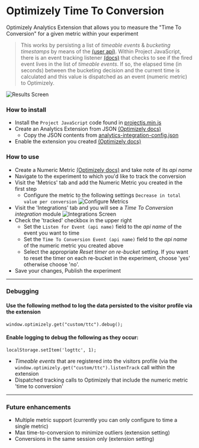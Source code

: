 # Optimizely Time To Conversion

Optimizely Analytics Extension that allows you to measure the "Time To Conversion" for a given metric within your experiment

> This works by persisting a list of _timeable events_ & _bucketing timestamps_ by means of the [(user api)](https://developers.optimizely.com/x/solutions/javascript/reference/index.html#function_setuser). Within Project JavaScript, there is an event tracking listener [(docs)](https://developers.optimizely.com/x/solutions/javascript/reference/#function_registerlisteners) that checks to see if the fired event lives in the list of _timeable events_. If so, the elapsed time (in seconds) between the bucketing decision and the current time is calculated and this value is dispatched as an event (numeric metric) to Optimizely.

![Results Screen](https://github.com/cpreid/optimizely-time-to-conversion/blob/master/docs/resultsscreen.png)

### How to install
* Install the `Project JavaScript` code found in [projectjs.min.js](https://github.com/cpreid/optimizely-time-to-conversion/blob/master/projectjs.min.js)
* Create an Analytics Extension from JSON [(Optimizely docs)](https://help.optimizely.com/Integrate_Other_Platforms/Custom_analytics_integrations_in_Optimizely_X#Create_as_JSON)
  * Copy the JSON contents from [analytics-integration-config.json](https://github.com/cpreid/optimizely-time-to-conversion/blob/master/analytics-integration-config.json)
* Enable the extension you created [(Optimizely docs)](https://help.optimizely.com/Integrate_Other_Platforms/Custom_analytics_integrations_in_Optimizely_X#Enable_an_integration)

### How to use
* Create a Numeric Metric [(Optimizely docs)](https://help.optimizely.com/Measure_success%3A_Track_visitor_behaviors/Create_a_metric_in_Optimizely_X) and take note of its _api name_
* Navigate to the experiment to which you'd like to track the conversion
* Visit the 'Metrics' tab and add the Numeric Metric you created in the first step
  * Configure the metric to the following settings `Decrease in total value per conversion` 
  ![Configure Metrics](https://github.com/cpreid/optimizely-time-to-conversion/blob/master/docs/metricscreen.png)
* Visit the 'Integrations' tab and you will see a _Time To Conversion integration_ module 
![Integrations Screen](https://github.com/cpreid/optimizely-time-to-conversion/blob/master/docs/integrationscreen.png)
* Check the 'tracked' checkbox in the upper right
  * Set the `Listen for Event (api name)` field to the _api name_ of the event you want to time
  * Set the `Time To Conversion Event (api name)` field to the _api name_ of the numeric metric you created above
  * Select the appropriate _Reset timer on re-bucket_ setting. If you want to reset the timer on each re-bucket in the experiment, choose 'yes' otherwise choose 'no'.
* Save your changes, Publish the experiment
---
### Debugging

#### Use the following method to log the data persisted to the visitor profile via the extension

```
window.optimizely.get("custom/ttc").debug();
```

#### Enable logging to debug the following as they occur:
```
localStorage.setItem('logttc', 1);
```
* _Timeable events_ that are registered into the visitors profile (via the `window.optimizely.get("custom/ttc").listenTrack` call within the extension
* Dispatched tracking calls to Optimizely that include the numeric metric 'time to conversion'
---
### Future enhancements
* Multiple metric support (currently you can only configure to time a single metric)
* Max time-to-conversion to minimize outliers (extension setting)
* Conversions in the same session only (extension setting)

